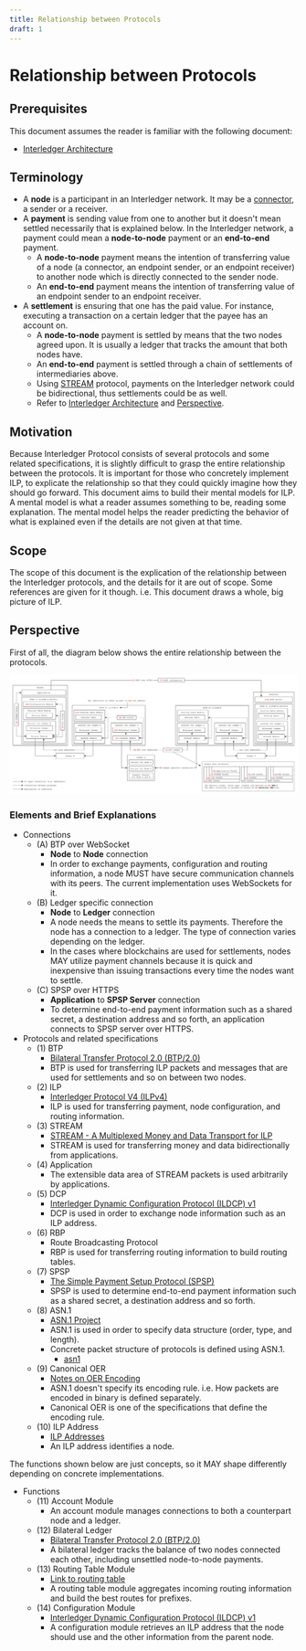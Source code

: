 ```yaml
---
title: Relationship between Protocols
draft: 1
---
```


# Relationship between Protocols

## Prerequisites
This document assumes the reader is familiar with the following document:

- [Interledger Architecture](../0001-interledger-architecture/0001-interledger-architecture.md)

## Terminology
- A **node** is a participant in an Interledger network. It may be a [connector](../0001-interledger-architecture/0001-interledger-architecture.md#connectors), a sender or a receiver.
- A **payment** is sending value from one to another but it doesn't mean settled necessarily that is explained below. In the Interledger network, a payment could mean a **node-to-node** payment or an **end-to-end** payment.
  - A **node-to-node** payment means the intention of transferring value of a node (a connector, an endpoint sender, or an endpoint receiver) to another node which is directly connected to the sender node.
  - An **end-to-end** payment means the intention of transferring value of an endpoint sender to an endpoint receiver.
- A **settlement** is ensuring that one has the paid value. For instance, executing a transaction on a certain ledger that the payee has an account on.
  - A **node-to-node** payment is settled by means that the two nodes agreed upon. It is usually a ledger that tracks the amount that both nodes have.
  - An **end-to-end** payment is settled through a chain of settlements of intermediaries above.
  - Using [STREAM](../0029-stream/0029-stream.md) protocol, payments on the Interledger network could be bidirectional, thus settlements could be as well.
  - Refer to [Interledger Architecture](../0001-interledger-architecture/0001-interledger-architecture.md) and [Perspective](#perspective).

## Motivation
Because Interledger Protocol consists of several protocols and some related specifications, it is slightly difficult to grasp the entire relationship between the protocols. It is important for those who concretely implement ILP, to explicate the relationship so that they could quickly imagine how they should go forward. This document aims to build their mental models for ILP. A mental model is what a reader assumes something to be, reading some explanation. The mental model helps the reader predicting the behavior of what is explained even if the details are not given at that time.

## Scope
The scope of this document is the explication of the relationship between the Interledger protocols, and the details for it are out of scope. Some references are given for it though. i.e. This document draws a whole, big picture of ILP.

## Perspective
First of all, the diagram below shows the entire relationship between the protocols.

![Perspective](images/perspective.svg)

### Elements and Brief Explanations

- Connections
  - (A) BTP over WebSocket
    - **Node** to **Node** connection
    - In order to exchange payments, configuration and routing information, a node MUST have secure communication channels with its peers. The current implementation uses WebSockets for it.
  - (B) Ledger specific connection
    - **Node** to **Ledger** connection
    - A node needs the means to settle its payments. Therefore the node has a connection to a ledger. The type of connection varies depending on the ledger.
    - In the cases where blockchains are used for settlements, nodes MAY utilize payment channels because it is quick and inexpensive than issuing transactions every time the nodes want to settle.
  - (C) SPSP over HTTPS
    - **Application** to **SPSP Server** connection
    - To determine end-to-end payment information such as a shared secret, a destination address and so forth, an application connects to SPSP server over HTTPS.
- Protocols and related specifications
  - (1) BTP
    - [Bilateral Transfer Protocol 2.0 (BTP/2.0)](../0023-bilateral-transfer-protocol/0023-bilateral-transfer-protocol.md)
    - BTP is used for transferring ILP packets and messages that are used for settlements and so on between two nodes.
  - (2) ILP
    - [Interledger Protocol V4 (ILPv4)](../0027-interledger-protocol-4/0027-interledger-protocol-4.md)
    - ILP is used for transferring payment, node configuration, and routing information.
  - (3) STREAM
    - [STREAM - A Multiplexed Money and Data Transport for ILP](../0029-stream/0029-stream.md)
    - STREAM is used for transferring money and data bidirectionally from applications.
  - (4) Application
    - The extensible data area of STREAM packets is used arbitrarily by applications.
  - (5) DCP
    - [Interledger Dynamic Configuration Protocol (ILDCP) v1](../0031-dynamic-configuration-protocol/0031-dynamic-configuration-protocol.md)
    - DCP is used in order to exchange node information such as an ILP address.
  - (6) RBP
    - Route Broadcasting Protocol
    - RBP is used for transferring routing information to build routing tables.
  - (7) SPSP
    - [The Simple Payment Setup Protocol (SPSP)](../0009-simple-payment-setup-protocol/0009-simple-payment-setup-protocol.md)
    - SPSP is used to determine end-to-end payment information such as a shared secret, a destination address and so forth.
  - (8) ASN.1
    - [ASN.1 Project](https://www.itu.int/en/ITU-T/asn1/)
    - ASN.1 is used in order to specify data structure (order, type, and length).
    - Concrete packet structure of protocols is defined using ASN.1.
      - [asn1](../asn1/README.md)
  - (9) Canonical OER
    - [Notes on OER Encoding](../0030-notes-on-oer-encoding/0030-notes-on-oer-encoding.md)
    - ASN.1 doesn't specify its encoding rule. i.e. How packets are encoded in binary is defined separately.
    - Canonical OER is one of the specifications that define the encoding rule.
  - (10) ILP Address
    - [ILP Addresses](../0015-ilp-addresses/0015-ilp-addresses.md)
    - An ILP address identifies a node.

The functions shown below are just concepts, so it MAY shape differently depending on concrete implementations.

- Functions
  - (11) Account Module
    - An account module manages connections to both a counterpart node and a ledger.
  - (12) Bilateral Ledger
    - [Bilateral Transfer Protocol 2.0 (BTP/2.0)](../0023-bilateral-transfer-protocol/0023-bilateral-transfer-protocol.md#terminology)
    - A bilateral ledger tracks the balance of two nodes connected each other, including unsettled node-to-node payments.
  - (13) Routing Table Module
    - [Link to routing table](..)
    - A routing table module aggregates incoming routing information and build the best routes for prefixes.
  - (14) Configuration Module
    - [Interledger Dynamic Configuration Protocol (ILDCP) v1](../0031-dynamic-configuration-protocol/0031-dynamic-configuration-protocol.md)
    - A configuration module retrieves an ILP address that the node should use and the other information from the parent node.